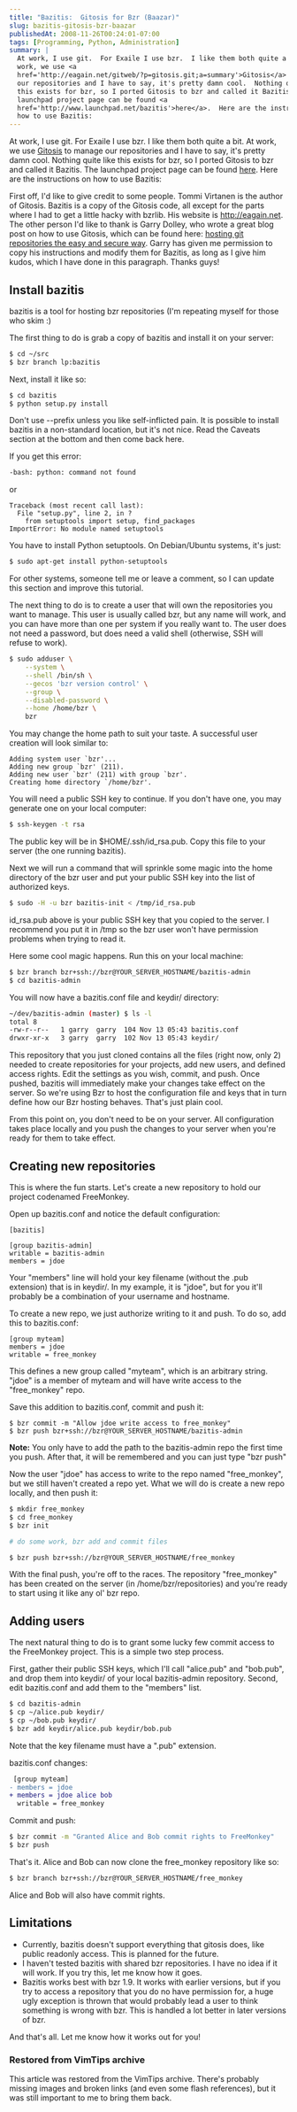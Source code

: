 ```yaml
---
title: "Bazitis:  Gitosis for Bzr (Baazar)"
slug: bazitis-gitosis-bzr-baazar
publishedAt: 2008-11-26T00:24:01-07:00
tags: [Programming, Python, Administration]
summary: |
  At work, I use git.  For Exaile I use bzr.  I like them both quite a bit.  At
  work, we use <a
  href='http://eagain.net/gitweb/?p=gitosis.git;a=summary'>Gitosis</a> to manage
  our repositories and I have to say, it's pretty damn cool.  Nothing quite like
  this exists for bzr, so I ported Gitosis to bzr and called it Bazitis.  The
  launchpad project page can be found <a
  href='http://www.launchpad.net/bazitis'>here</a>.  Here are the instructions on
  how to use Bazitis:
---
```

<p>At work, I use git.  For Exaile I use bzr.  I like them both quite a bit.
At work, we use <a
href='http://eagain.net/gitweb/?p=gitosis.git;a=summary'>Gitosis</a> to manage
our repositories and I have to say, it's pretty damn cool.  Nothing quite like
this exists for bzr, so I ported Gitosis to bzr and called it Bazitis.  The
launchpad project page can be found <a
href='http://www.launchpad.net/bazitis'>here</a>.  Here are the instructions on
how to use Bazitis:</p>

<p>First off, I'd like to give credit to some people.  Tommi Virtanen is the
author of Gitosis.  Bazitis is a copy of the Gitosis code, all except for the
parts where I had to get a little hacky with bzrlib.  His website is <a
href='http://eagain.net'>http://eagain.net</a>.  The other person I'd like to
thank is Garry Dolley, who wrote a great blog post on how to use Gitosis, which
can be found here: <a
href='http://scie.nti.st/2007/11/14/hosting-git-repositories-the-easy-and-secure-way'>hosting
git repositories the easy and secure way</a>.  Garry has given me permission to
copy his instructions and modify them for Bazitis, as long as I give him kudos,
which I have done in this paragraph.  Thanks guys!</p>

<p><h2>Install bazitis</h2></p>

<p>bazitis is a tool for hosting bzr repositories (I'm repeating myself for
those who skim :)</p>

<p>The first thing to do is grab a copy of bazitis and install it on your
server:</p>

```bash
$ cd ~/src
$ bzr branch lp:bazitis
```

<p>Next, install it like so:</p>

```bash
$ cd bazitis
$ python setup.py install
```

<p>Don't use --prefix unless you like self-inflicted pain. It is possible to
install bazitis in a non-standard location, but it's not nice. Read the Caveats
section at the bottom and then come back here.</p>

<p>If you get this error:</p>

```bash
-bash: python: command not found
```

<p>or</p>

```
Traceback (most recent call last):
  File "setup.py", line 2, in ?
    from setuptools import setup, find_packages
ImportError: No module named setuptools
```

<p>You have to install Python setuptools. On Debian/Ubuntu systems, it's just:</p>

```bash
$ sudo apt-get install python-setuptools
```

<p>For other systems, someone tell me or leave a comment, so I can update this
section and improve this tutorial.</p>

<p>The next thing to do is to create a user that will own the repositories you
want to manage. This user is usually called bzr, but any name will work, and
you can have more than one per system if you really want to. The user does not
need a password, but does need a valid shell (otherwise, SSH will refuse to
work).</p>

```bash
$ sudo adduser \
    --system \
    --shell /bin/sh \
    --gecos 'bzr version control' \
    --group \
    --disabled-password \
    --home /home/bzr \
    bzr
```

<p>You may change the home path to suit your taste. A successful user creation
will look similar to:</p>

```
Adding system user `bzr'...
Adding new group `bzr' (211).
Adding new user `bzr' (211) with group `bzr'.
Creating home directory `/home/bzr'.
```

<p>You will need a public SSH key to continue. If you don't have one, you may
generate one on your local computer:</p>

```bash
$ ssh-keygen -t rsa
```

<p>The public key will be in $HOME/.ssh/id_rsa.pub. Copy this file to your
server (the one running bazitis).</p>

<p>Next we will run a command that will sprinkle some magic into the home
directory of the bzr user and put your public SSH key into the list of
authorized keys.</p>

```bash
$ sudo -H -u bzr bazitis-init < /tmp/id_rsa.pub
```

<p>id_rsa.pub above is your public SSH key that you copied to the server. I
recommend you put it in /tmp so the bzr user won't have permission problems
when trying to read it. </p>

<p>Here some cool magic happens. Run this on your local machine:</p>

```bash
$ bzr branch bzr+ssh://bzr@YOUR_SERVER_HOSTNAME/bazitis-admin
$ cd bazitis-admin
```

<p>You will now have a bazitis.conf file and keydir/ directory:</p>

```bash
~/dev/bazitis-admin (master) $ ls -l
total 8
-rw-r--r--   1 garry  garry  104 Nov 13 05:43 bazitis.conf
drwxr-xr-x   3 garry  garry  102 Nov 13 05:43 keydir/
```

<p>This repository that you just cloned contains all the files (right now, only
2) needed to create repositories for your projects, add new users, and defined
access rights. Edit the settings as you wish, commit, and push. Once pushed,
bazitis will immediately make your changes take effect on the server. So we're
using Bzr to host the configuration file and keys that in turn define how our
Bzr hosting behaves. That's just plain cool.</p>

<p>From this point on, you don't need to be on your server. All configuration
takes place locally and you push the changes to your server when you're ready
for them to take effect.</p>

<p><h2>Creating new repositories</h2></p>

<p>This is where the fun starts. Let's create a new repository to hold our
project codenamed FreeMonkey.</p>

<p>Open up bazitis.conf and notice the default configuration:</p>

```
[bazitis]

[group bazitis-admin]
writable = bazitis-admin
members = jdoe
```

<p>Your "members" line will hold your key filename (without the .pub extension)
that is in keydir/. In my example, it is "jdoe", but for you it'll probably be
a combination of your username and hostname.</p>

<p>To create a new repo, we just authorize writing to it and push. To do so,
add this to bazitis.conf:</p>

```
[group myteam]
members = jdoe
writable = free_monkey
```

<p>This defines a new group called "myteam", which is an arbitrary string.
"jdoe" is a member of myteam and will have write access to the "free_monkey"
repo.</p>

<p>Save this addition to bazitis.conf, commit and push it:</p>

```
$ bzr commit -m "Allow jdoe write access to free_monkey"
$ bzr push bzr+ssh://bzr@YOUR_SERVER_HOSTNAME/bazitis-admin
```

<p><b>Note:</b> You only have to add the path to the bazitis-admin repo the
first time you push.  After that, it will be remembered and you can just type
"bzr push"</p>

<p>Now the user "jdoe" has access to write to the repo named "free_monkey", but
we still haven't created a repo yet. What we will do is create a new repo
locally, and then push it:</p>

```bash
$ mkdir free_monkey
$ cd free_monkey
$ bzr init

# do some work, bzr add and commit files

$ bzr push bzr+ssh://bzr@YOUR_SERVER_HOSTNAME/free_monkey
```

<p>With the final push, you're off to the races. The repository "free_monkey"
has been created on the server (in /home/bzr/repositories) and you're ready to
start using it like any ol' bzr repo.</p>

<p><h2>Adding users</h2></p>

<p>The next natural thing to do is to grant some lucky few commit access to the
FreeMonkey project. This is a simple two step process.</p>

<p>First, gather their public SSH keys, which I'll call "alice.pub" and
"bob.pub", and drop them into keydir/ of your local bazitis-admin repository.
Second, edit bazitis.conf and add them to the "members" list.</p>

```bash
$ cd bazitis-admin
$ cp ~/alice.pub keydir/
$ cp ~/bob.pub keydir/
$ bzr add keydir/alice.pub keydir/bob.pub
```

<o>Note that the key filename must have a ".pub" extension.</p>

<p>bazitis.conf changes:</p>

```diff
 [group myteam]
- members = jdoe
+ members = jdoe alice bob
  writable = free_monkey
```

<p>Commit and push:</p>

```bash
$ bzr commit -m "Granted Alice and Bob commit rights to FreeMonkey"
$ bzr push
```

<p>That's it. Alice and Bob can now clone the free_monkey repository like so:</p>

```bash
$ bzr branch bzr+ssh://bzr@YOUR_SERVER_HOSTNAME/free_monkey
```

<p>Alice and Bob will also have commit rights. </p>

<p><h2>Limitations</h2></p>

<p><ul>
<li>Currently, bazitis doesn't support everything that gitosis does, like
public readonly access.  This is planned for the future.  </li>
 <li>I haven't
tested bazitis with shared bzr repositories.  I have no idea if it will work.
If you try this, let me know how it goes.</li>
 <li>Bazitis works best with
bzr 1.9.  It works with earlier versions, but if you try to access a repository
that you do no have permission for, a huge ugly exception is thrown that would
probably lead a user to think something is wrong with bzr.  This is handled a
lot better in later versions of bzr.</li>
</ul>
</p>

<p>And that's all.  Let me know how it works out for you!</p>

<div class="restored-from-archive">
  <h3>Restored from VimTips archive</h3>
  <p>
  This article was restored from the VimTips archive. There's probably
  missing images and broken links (and even some flash references), but it
  was still important to me to bring them back.
  </p>
</div>
